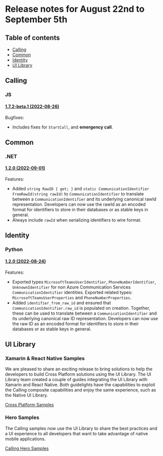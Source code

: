 # Release notes for August 22nd to September 5th

## Table of contents

* [Calling](#calling)
* [Common](#common)
* [Identity](#identity)
* [UI Library](#ui-library)

## Calling

### JS

#### [1.7.2-beta.1 (2022-08-26)](https://github.com/Azure/Communication/blob/master/releasenotes/acs-javascript-calling-library-release-notes.md#172-beta1-2022-08-26)
Bugfixes:
- Includes fixes for `StartCall`, and **emergency call**.

## Common

### .NET
#### [1.2.0 (2022-09-01)](https://github.com/Azure/azure-sdk-for-net/blob/main/sdk/communication/Azure.Communication.Common/CHANGELOG.md#120-2022-09-01)

Features:
- Added `string RawID { get; }` and `static CommunicationIdentifier FromRawId(string rawId)` to `CommunicationIdentifier` to translate between a `CommunicationIdentifier` and its underlying canonical rawId representation. Developers can now use the rawId as an encoded format for identifiers to store in their databases or as stable keys in general.
- Always include `rawId` when serializing identifiers to wire format.

## Identity

### Python
#### [1.2.0 (2022-08-24)](https://github.com/Azure/azure-sdk-for-python/blob/main/sdk/communication/azure-communication-identity/CHANGELOG.md#120-2022-08-24)

Features:
- Exported types `MicrosoftTeamsUserIdentifier`, `PhoneNumberIdentifier`, `UnknownIdentifier` for non Azure Communication Services `CommunicationIdentifier` identities. Exported related types: `MicrosoftTeamsUserProperties` and `PhoneNumberProperties`.
- Added `identifier_from_raw_id` and ensured that `CommunicationIdentifier.raw_id` is populated on creation. Together, these can be used to translate between a `CommunicationIdentifier` and its underlying canonical raw ID representation. Developers can now use the raw ID as an encoded format for identifiers to store in their databases or as stable keys in general.

## UI Library

### Xamarin & React Native Samples
We are pleased to share an exciting release to bring solutions to help the developers to build Cross Platform solutions using the UI Library. The UI Library team created a couple of guides integrating the UI Library with Xamarin and React Native. Both guidelights have the capabilities to exploit the Calling composite capabilities and enjoy the same experience, such as the Native UI Library.

[Cross Platform Samples](https://docs.microsoft.com/azure/communication-services/samples/ui-library-cross-platform?pivots=platform-xamarin)

### Hero Samples
The Calling samples now use the UI Library to share the best practices and a UI experience to all developers that want to take advantage of native mobile applications.

[Calling Hero Samples](https://docs.microsoft.com/azure/communication-services/samples/calling-hero-sample?pivots=platform-ios)
